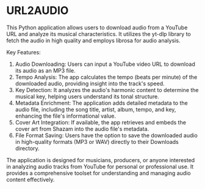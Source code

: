 # URL2AUDIO

This Python application allows users to download audio from a YouTube URL and analyze its musical characteristics. It utilizes the yt-dlp library to fetch the audio in high quality and employs librosa for audio analysis.

Key Features:
  1. Audio Downloading: Users can input a YouTube video URL to download its audio as an MP3 file.
  2. Tempo Analysis: The app calculates the tempo (beats per minute) of the downloaded audio, providing insight into the track's speed.
  3. Key Detection: It analyzes the audio's harmonic content to determine the musical key, helping users understand its tonal structure.
  4. Metadata Enrichment: The application adds detailed metadata to the audio file, including the song title, artist, album, tempo, and key, enhancing the file's informational value.
  5. Cover Art Integration: If available, the app retrieves and embeds the cover art from Shazam into the audio file's metadata.
  6. File Format Saving: Users have the option to save the downloaded audio in high-quality formats (MP3 or WAV) directly to their Downloads directory.

The application is designed for musicians, producers, or anyone interested in analyzing audio tracks from YouTube for personal or professional use. It provides a comprehensive toolset for understanding and managing audio content effectively.
